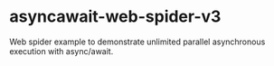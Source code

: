# asyncawait-web-spider-v3
Web spider example to demonstrate unlimited parallel asynchronous execution with async/await.
